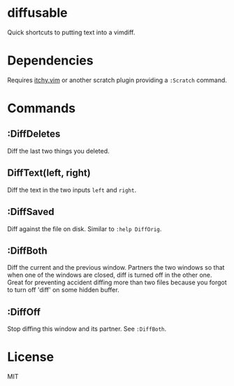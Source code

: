 # diffusable
Quick shortcuts to putting text into a vimdiff.


# Dependencies

Requires [itchy.vim](https://github.com/idbrii/itchy.vim) or another scratch
plugin providing a `:Scratch` command.


# Commands

## :DiffDeletes

Diff the last two things you deleted.

## DiffText(left, right)

Diff the text in the two inputs `left` and `right`.

## :DiffSaved

Diff against the file on disk. Similar to `:help DiffOrig`.

## :DiffBoth

Diff the current and the previous window. Partners the two windows so that when
one of the windows are closed, diff is turned off in the other one. Great for
preventing accident diffing more than two files because you forgot to turn off
'diff' on some hidden buffer.

## :DiffOff

Stop diffing this window and its partner. See `:DiffBoth`.


# License

MIT
